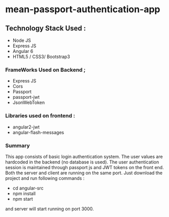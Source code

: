# mean-passport-authentication-app
## Technology Stack Used : 
 - Node JS
 - Express JS
 - Angular 6
 - HTML5 / CSS3/ Bootstrap3
 
 ### FrameWorks Used on Backend ;
 - Express JS
 - Cors
 - Passport
 - passport-jwt
 - JsonWebToken
 
 ### Libraries used on frontend  : 
 - angular2-jwt 
 - angular-flash-messages
 
 ### Summary
 This app consists of basic login authentication system. The user values are hardcoded in the backend (no database is used).
 The user authentication session is maintained through passport js and JWT tokens on the front end.
 Both the server and client are running on the same port. Just download the project and run following commands : 
 - cd angular-src
 - npm install
 - npm start 
 
 and server will start running on port 3000.
 

